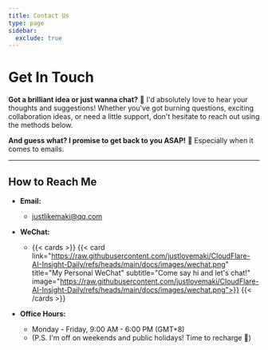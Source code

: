 ```yaml
---
title: Contact Us
type: page
sidebar:
  exclude: true
---
```

# Get In Touch

**Got a brilliant idea or just wanna chat?** 🤔 I'd absolutely love to hear your thoughts and suggestions! Whether you've got burning questions, exciting collaboration ideas, or need a little support, don't hesitate to reach out using the methods below.

**And guess what? I promise to get back to you ASAP!** 📧 Especially when it comes to emails.

---

## **How to Reach Me**

*   **Email:**
    *   [justlikemaki@qq.com](mailto:justlikemaki@qq.com)

*   **WeChat:**
    *   {{< cards >}}
        {{< card link="https://raw.githubusercontent.com/justlovemaki/CloudFlare-AI-Insight-Daily/refs/heads/main/docs/images/wechat.png" title="My Personal WeChat" subtitle="Come say hi and let's chat!" image="https://raw.githubusercontent.com/justlovemaki/CloudFlare-AI-Insight-Daily/refs/heads/main/docs/images/wechat.png">}}
        {{< /cards >}}

*   **Office Hours:**
    *   Monday - Friday, 9:00 AM - 6:00 PM (GMT+8)
    *   (P.S. I'm off on weekends and public holidays! Time to recharge 🔋)